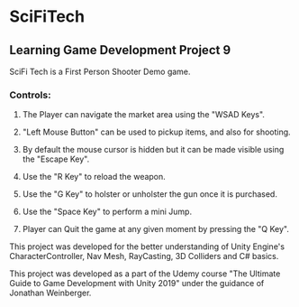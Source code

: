 # SciFiTech
## Learning Game Development Project 9

SciFi Tech is a First Person Shooter Demo game.

### Controls:

1. The Player can navigate the market area using the "WSAD Keys".

2. "Left Mouse Button" can be used to pickup items, and also for shooting.

3. By default the mouse cursor is hidden but it can be made visible using the "Escape Key".

4. Use the "R Key" to reload the weapon.

5. Use the "G Key" to holster or unholster the gun once it is purchased.

6. Use the "Space Key" to perform a mini Jump.

7. Player can Quit the game at any given moment by pressing the "Q Key".

This project was developed for the better understanding of Unity Engine's CharacterController, Nav Mesh, RayCasting, 3D Colliders and C# basics.

This project was developed as a part of the Udemy course "The Ultimate Guide to Game Development with Unity 2019" under the guidance of Jonathan Weinberger.

